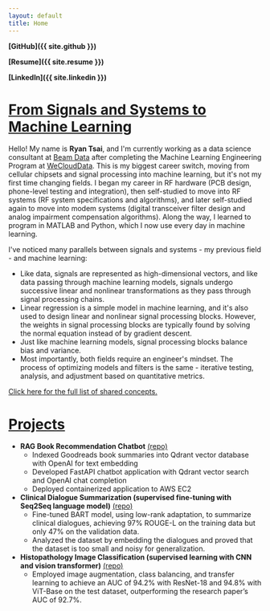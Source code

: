 ```yaml
---
layout: default
title: Home
---
```


**[GitHub]({{ site.github }})**

**[Resume]({{ site.resume }})**

**[LinkedIn]({{ site.linkedin }})**

# <u>From Signals and Systems to Machine Learning</u>

Hello! My name is **Ryan Tsai**, and I'm currently working as a data science consultant at [Beam Data](https://beamdata.ai/) after completing the Machine Learning Engineering Program at [WeCloudData](https://weclouddata.com/). This is my biggest career switch, moving from cellular chipsets and signal processing into machine learning, but it's not my first time changing fields. I began my career in RF hardware (PCB design, phone-level testing and integration), then self-studied to move into RF systems (RF system specifications and algorithms), and later self-studied again to move into modem systems (digital transceiver filter design and analog impairment compensation algorithms). Along the way, I learned to program in MATLAB and Python, which I now use every day in machine learning.

I've noticed many parallels between signals and systems - my previous field - and machine learning:
* Like data, signals are represented as high-dimensional vectors, and like data passing through machine learning models, signals undergo successive linear and nonlinear transformations as they pass through signal processing chains.
* Linear regression is a simple model in machine learning, and it's also used to design linear and nonlinear signal processing blocks. However, the weights in signal processing blocks are typically found by solving the normal equation instead of by gradient descent.
* Just like machine learning models, signal processing blocks balance bias and variance.
* Most importantly, both fields require an engineer's mindset. The process of optimizing models and filters is the same - iterative testing, analysis, and adjustment based on quantitative metrics.

[Click here for the full list of shared concepts.](https://rfdspeng.github.io/pages/signals_and_systems)

# <u>Projects</u>

* **RAG Book Recommendation Chatbot** [(repo)](https://github.com/rfdspeng/ml_ai_portfolio/tree/main/book_recommender)
    * Indexed Goodreads book summaries into Qdrant vector database with OpenAI for text embedding
    * Developed FastAPI chatbot application with Qdrant vector search and OpenAI chat completion
    * Deployed containerized application to AWS EC2
* **Clinical Dialogue Summarization (supervised fine-tuning with Seq2Seq language model)** [(repo)](https://github.com/rfdspeng/ml_ai_portfolio/tree/main/text_summ)
    * Fine-tuned BART model, using low-rank adaptation, to summarize clinical dialogues, achieving 97% ROUGE-L on the training data but only 47% on the validation data.
    * Analyzed the dataset by embedding the dialogues and proved that the dataset is too small and noisy for generalization.
* **Histopathology Image Classification (supervised learning with CNN and vision transformer)** [(repo)](https://github.com/rfdspeng/ml_ai_portfolio/tree/main/mhist)
    * Employed image augmentation, class balancing, and transfer learning to achieve an AUC of 94.2% with ResNet-18 and 94.8% with ViT-Base on the test dataset, outperforming the research paper’s AUC of 92.7%.